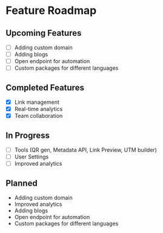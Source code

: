 # Feature Roadmap

## Upcoming Features

- [ ] Adding custom domain
- [ ] Adding blogs
- [ ] Open endpoint for automation
- [ ] Custom packages for different languages

## Completed Features

- [x] Link management
- [x] Real-time analytics
- [x] Team collaboration

## In Progress

- [ ] Tools (QR gen, Metadata API, Link Preview, UTM builder)
- [ ] User Settings
- [ ] Improved analytics

## Planned

- Adding custom domain
- Improved analytics
- Adding blogs
- Open endpoint for automation
- Custom packages for different languages
